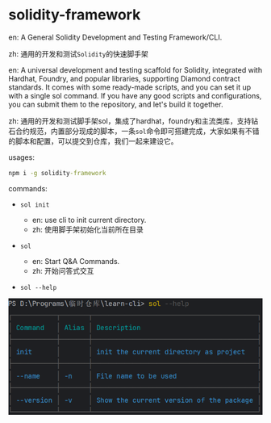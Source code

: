 # solidity-framework

en: A General Solidity Development and Testing Framework/CLI.

zh: 通用的开发和测试`Solidity`的快速脚手架

en: A universal development and testing scaffold for Solidity, integrated with Hardhat, Foundry, and popular libraries, supporting Diamond contract standards. It comes with some ready-made scripts, and you can set it up with a single sol command. If you have any good scripts and configurations, you can submit them to the repository, and let's build it together.

zh: 通用的开发和测试脚手架sol，集成了hardhat，foundry和主流类库，支持钻石合约规范，内置部分现成的脚本，一条`sol`命令即可搭建完成，大家如果有不错的脚本和配置，可以提交到仓库，我们一起来建设它。

usages:
```cmd
npm i -g solidity-framework
```

commands:
- `sol init` 

  - en: use cli to init current directory.
  - zh: 使用脚手架初始化当前所在目录
- `sol`

  - en: Start Q&A Commands.
  - zh: 开始问答式交互

- `sol --help`

![help](https://github.com/VegieDoggie/solidity-cli/blob/main/asserts/help.png)
